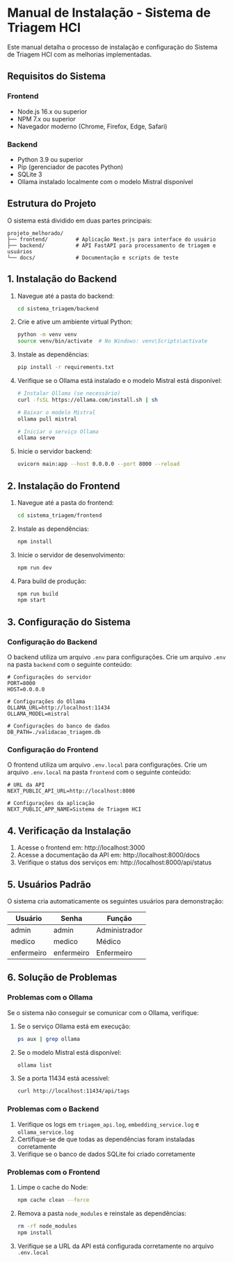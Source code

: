 # Manual de Instalação - Sistema de Triagem HCI

Este manual detalha o processo de instalação e configuração do Sistema de Triagem HCI com as melhorias implementadas.

## Requisitos do Sistema

### Frontend
- Node.js 16.x ou superior
- NPM 7.x ou superior
- Navegador moderno (Chrome, Firefox, Edge, Safari)

### Backend
- Python 3.9 ou superior
- Pip (gerenciador de pacotes Python)
- SQLite 3
- Ollama instalado localmente com o modelo Mistral disponível

## Estrutura do Projeto

O sistema está dividido em duas partes principais:

```
projeto_melhorado/
├── frontend/         # Aplicação Next.js para interface do usuário
├── backend/          # API FastAPI para processamento de triagem e usuários
└── docs/             # Documentação e scripts de teste
```

## 1. Instalação do Backend

1. Navegue até a pasta do backend:
   ```bash
   cd sistema_triagem/backend
   ```

2. Crie e ative um ambiente virtual Python:
   ```bash
   python -m venv venv
   source venv/bin/activate  # No Windows: venv\Scripts\activate
   ```

3. Instale as dependências:
   ```bash
   pip install -r requirements.txt
   ```

4. Verifique se o Ollama está instalado e o modelo Mistral está disponível:
   ```bash
   # Instalar Ollama (se necessário)
   curl -fsSL https://ollama.com/install.sh | sh
   
   # Baixar o modelo Mistral
   ollama pull mistral
   
   # Iniciar o serviço Ollama
   ollama serve
   ```

5. Inicie o servidor backend:
   ```bash
   uvicorn main:app --host 0.0.0.0 --port 8000 --reload
   ```

## 2. Instalação do Frontend

1. Navegue até a pasta do frontend:
   ```bash
   cd sistema_triagem/frontend
   ```

2. Instale as dependências:
   ```bash
   npm install
   ```

3. Inicie o servidor de desenvolvimento:
   ```bash
   npm run dev
   ```

4. Para build de produção:
   ```bash
   npm run build
   npm start
   ```

## 3. Configuração do Sistema

### Configuração do Backend

O backend utiliza um arquivo `.env` para configurações. Crie um arquivo `.env` na pasta `backend` com o seguinte conteúdo:

```
# Configurações do servidor
PORT=8000
HOST=0.0.0.0

# Configurações do Ollama
OLLAMA_URL=http://localhost:11434
OLLAMA_MODEL=mistral

# Configurações do banco de dados
DB_PATH=./validacao_triagem.db
```

### Configuração do Frontend

O frontend utiliza um arquivo `.env.local` para configurações. Crie um arquivo `.env.local` na pasta `frontend` com o seguinte conteúdo:

```
# URL da API
NEXT_PUBLIC_API_URL=http://localhost:8000

# Configurações da aplicação
NEXT_PUBLIC_APP_NAME=Sistema de Triagem HCI
```

## 4. Verificação da Instalação

1. Acesse o frontend em: http://localhost:3000
2. Acesse a documentação da API em: http://localhost:8000/docs
3. Verifique o status dos serviços em: http://localhost:8000/api/status

## 5. Usuários Padrão

O sistema cria automaticamente os seguintes usuários para demonstração:

| Usuário    | Senha     | Função       |
|------------|-----------|--------------|
| admin      | admin     | Administrador|
| medico     | medico    | Médico       |
| enfermeiro | enfermeiro| Enfermeiro   |

## 6. Solução de Problemas

### Problemas com o Ollama

Se o sistema não conseguir se comunicar com o Ollama, verifique:

1. Se o serviço Ollama está em execução:
   ```bash
   ps aux | grep ollama
   ```

2. Se o modelo Mistral está disponível:
   ```bash
   ollama list
   ```

3. Se a porta 11434 está acessível:
   ```bash
   curl http://localhost:11434/api/tags
   ```

### Problemas com o Backend

1. Verifique os logs em `triagem_api.log`, `embedding_service.log` e `ollama_service.log`
2. Certifique-se de que todas as dependências foram instaladas corretamente
3. Verifique se o banco de dados SQLite foi criado corretamente

### Problemas com o Frontend

1. Limpe o cache do Node:
   ```bash
   npm cache clean --force
   ```

2. Remova a pasta `node_modules` e reinstale as dependências:
   ```bash
   rm -rf node_modules
   npm install
   ```

3. Verifique se a URL da API está configurada corretamente no arquivo `.env.local`
